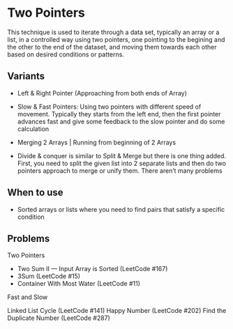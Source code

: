 # Two Pointers

This technique is used to iterate through a data set, typically an array or a list, in a controlled way using two pointers, one pointing to the begining and the other to the end of the dataset, and moving them towards each other based on desired conditions or patterns.

## Variants

- Left & Right Pointer (Approaching from both ends of Array)

- Slow & Fast Pointers: Using two pointers with different speed of movement. Typically they starts from the left end, then the first pointer advances fast and give some feedback to the slow pointer and do some calculation

- Merging 2 Arrays | Running from beginning of 2 Arrays

- Divide & conquer is similar to Split & Merge but there is one thing added. First, you need to split the given list into 2 separate lists and then do two pointers approach to merge or unify them. There aren’t many problems

## When to use

- Sorted arrays or lists where you need to find pairs that satisfy a specific condition

## Problems

Two Pointers

- Two Sum II — Input Array is Sorted (LeetCode #167)
- 3Sum (LeetCode #15)
- Container With Most Water (LeetCode #11)

Fast and Slow

Linked List Cycle (LeetCode #141)
Happy Number (LeetCode #202)
Find the Duplicate Number (LeetCode #287)

